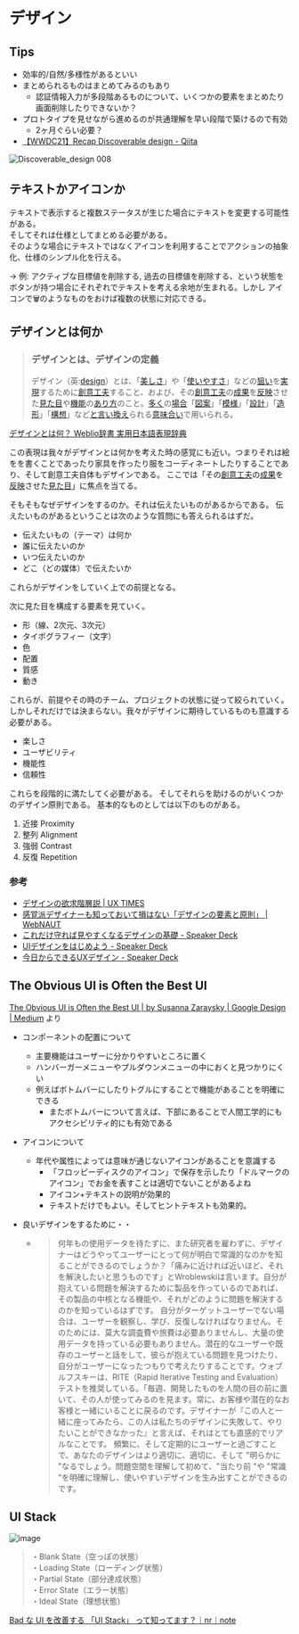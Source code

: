 # デザイン

## Tips

* 効率的/自然/多様性があるといい
* まとめられるものはまとめてみるのもあり
  * 認証情報入力が多段階あるものについて、いくつかの要素をまとめたり画面削除したりできないか？
* プロトタイプを見せながら進めるのが共通理解を早い段階で築けるので有効
  * 2ヶ月ぐらい必要？
* [【WWDC21】Recap Discoverable design - Qiita](https://qiita.com/yyokii/items/92ded62a339fd01a06e0)

![Discoverable_design 008](https://user-images.githubusercontent.com/20992687/124152996-fa285f00-dace-11eb-8079-30b08e79ee45.jpeg)

## テキストかアイコンか

テキストで表示すると複数ステータスが生じた場合にテキストを変更する可能性がある。  
そしてそれは仕様としてまとめる必要がある。  
そのような場合にテキストではなくアイコンを利用することでアクションの抽象化、仕様のシンプル化を行える。  
  
→ 例: アクティブな目標値を削除する, 過去の目標値を削除する、という状態をボタンが持つ場合にそれぞれでテキストを考える余地が生まれる。しかし
アイコンで🗑のようなものをおけば複数の状態に対応できる。

## デザインとは何か

> ### デザインとは、デザインの定義
>
> デザイン（英:[design](https://www.weblio.jp/content/design)）とは、「[美しさ](https://www.weblio.jp/content/美しさ)」や「[使いやすさ](https://www.weblio.jp/content/使いやすさ)」などの[狙い](https://www.weblio.jp/content/狙い)を[実現](https://www.weblio.jp/content/実現)するために[創意工夫](https://www.weblio.jp/content/創意工夫)すること、および、その[創意工夫](https://www.weblio.jp/content/創意工夫)の[成果](https://www.weblio.jp/content/成果)を[反映](https://www.weblio.jp/content/反映)させた[見た目](https://www.weblio.jp/content/見た目)や[機能](https://www.weblio.jp/content/機能)の[あり方](https://www.weblio.jp/content/あり方)のこと。[多く](https://www.weblio.jp/content/多く)の[場合](https://www.weblio.jp/content/場合)「[図案](https://www.weblio.jp/content/図案)」「[模様](https://www.weblio.jp/content/模様)」「[設計](https://www.weblio.jp/content/設計)」「[造形](https://www.weblio.jp/content/造形)」「[構想](https://www.weblio.jp/content/構想)」など[と言い](https://www.weblio.jp/content/と言い)[換え](https://www.weblio.jp/content/換え)られる[意味合い](https://www.weblio.jp/content/意味合い)で用いられる。

[デザインとは何？ Weblio辞書 実用日本語表現辞典](https://www.weblio.jp/content/%E3%83%87%E3%82%B6%E3%82%A4%E3%83%B3)

この表現は我々がデザインとは何かを考えた時の感覚にも近い。つまりそれは絵をを書くことであったり家具を作ったり服をコーディネートしたりすることであり、そして創意工夫自体もデザインである。
ここでは「その[創意工夫](https://www.weblio.jp/content/創意工夫)の[成果](https://www.weblio.jp/content/成果)を[反映](https://www.weblio.jp/content/反映)させた[見た目](https://www.weblio.jp/content/見た目)」に焦点を当てる。

そもそもなぜデザインをするのか。それは伝えたいものがあるからである。
伝えたいものがあるということは次のような質問にも答えられるはずだ。

* 伝えたいもの（テーマ）は何か
* 誰に伝えたいのか
* いつ伝えたいのか
* どこ（どの媒体）で伝えたいか

これらがデザインをしていく上での前提となる。

次に見た目を構成する要素を見ていく。

* 形（線、2次元、3次元）
* タイポグラフィー（文字）
* 色
* 配置
* 質感
* 動き

これらが、前提やその時のチーム、プロジェクトの状態に従って絞られていく。
しかしそれだけでは決まらない。我々がデザインに期待しているものも意識する必要がある。

* 楽しさ
* ユーザビリティ
* 機能性
* 信頼性

これらを段階的に満たしてく必要がある。
そしてそれらを助けるのがいくつかのデザイン原則である。
基本的なものとしては以下のものがある。

1. 近接 Proximity
2. 整列 Alignment
3. 強弱 Contrast
4. 反復 Repetition

### 参考

* [デザインの欲求階層説 | UX TIMES](https://uxdaystokyo.com/articles/glossary/designhierarchyofneeds/)
* [感覚派デザイナーも知っておいて損はない「デザインの要素と原則」 | WebNAUT](https://webnaut.jp/design/620.html)
* [これだけ守れば見やすくなるデザインの基礎 - Speaker Deck](https://speakerdeck.com/kinakobooster/koredakeshou-rebajian-yasukunarudezainfalseji-chu)
* [UIデザインをはじめよう - Speaker Deck](https://speakerdeck.com/kinakobooster/uidezainwohazimeyou)
* [今日からできるUXデザイン - Speaker Deck](https://speakerdeck.com/kinakobooster/jin-ri-karadekiruuxdezain)

## The Obvious UI is Often the Best UI

[The Obvious UI is Often the Best UI | by Susanna Zaraysky | Google Design | Medium](https://medium.com/google-design/the-obvious-ui-is-often-the-best-ui-7a25597d79fd) より

* コンポーネントの配置について

  * 主要機能はユーザーに分かりやすいところに置く
  * ハンバーガーメニューやプルダウンメニューの中におくと見つかりにくい
  * 例えばボトムバーにしたりトグルにすることで機能があることを明確にできる
    * またボトムバーについて言えば、下部にあることで人間工学的にもアクセシビリティ的にも有効である

* アイコンについて

  * 年代や属性によっては意味が通じないアイコンがあることを意識する
    * 「フロッピーディスクのアイコン」で保存を示したり「ドルマークのアイコン」でお金を表すことは適切でないことがあるよね
    * アイコン+テキストの説明が効果的
    * テキストだけでもよい。そしてヒントテキストも効果的。

* 良いデザインをするために・・

  * > 何年もの使用データを待たずに、また研究者を雇わずに、デザイナーはどうやってユーザーにとって何が明白で常識的なのかを知ることができるのでしょうか？「痛みに近ければ近いほど、それを解決したいと思うものです」とWroblewskiは言います。自分が抱えている問題を解決するために製品を作っているのであれば、その製品の中核となる機能や、それがどのように問題を解決するのかを知っているはずです。
    > 自分がターゲットユーザーでない場合は、ユーザーを観察し、学び、反復しなければなりません。そのためには、莫大な調査費や旅費は必要ありませんし、大量の使用データを持っている必要もありません。潜在的なユーザーや既存のユーザーと話をして、彼らが抱えている問題を見つけたり、自分がユーザーになったつもりで考えたりすることです。ウォブルフスキーは、RITE（Rapid Iterative Testing and Evaluation）テストを推奨している。「毎週、開発したものを人間の目の前に置いて、その人が使ってみるのを見ます。常に、お客様や潜在的なお客様と一緒にいることに戻るのです。デザイナーが『この人と一緒に座ってみたら、この人は私たちのデザインに失敗して、やりたいことができなかった』と言えば、それはとても直感的でリアルなことです。
    > 頻繁に、そして定期的にユーザーと過ごすことで、あなたのデザインはより適切に、適切に、そして "明らかに "なるでしょう。問題空間を理解して初めて、"当たり前 "や "常識 "を明確に理解し、使いやすいデザインを生み出すことができるのです。

## UI Stack

![image](https://user-images.githubusercontent.com/20992687/191537777-53643359-eb20-4e73-9740-a73965e7723a.png)

> ・Blank State（空っぽの状態）  
> ・Loading State（ローディング状態）  
> ・Partial State（部分達成状態）  
> ・Error State（エラー状態）  
> ・Ideal State（理想状態）  

[Bad な UI を改善する 「UI Stack」 って知ってます？｜nr｜note](https://note.com/nowim/n/n185d63cfda5c)
